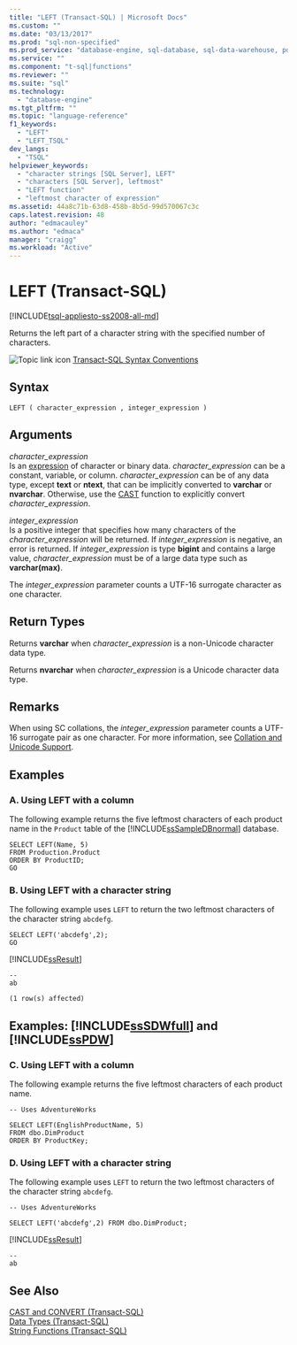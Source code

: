 ```yaml
---
title: "LEFT (Transact-SQL) | Microsoft Docs"
ms.custom: ""
ms.date: "03/13/2017"
ms.prod: "sql-non-specified"
ms.prod_service: "database-engine, sql-database, sql-data-warehouse, pdw"
ms.service: ""
ms.component: "t-sql|functions"
ms.reviewer: ""
ms.suite: "sql"
ms.technology: 
  - "database-engine"
ms.tgt_pltfrm: ""
ms.topic: "language-reference"
f1_keywords: 
  - "LEFT"
  - "LEFT_TSQL"
dev_langs: 
  - "TSQL"
helpviewer_keywords: 
  - "character strings [SQL Server], LEFT"
  - "characters [SQL Server], leftmost"
  - "LEFT function"
  - "leftmost character of expression"
ms.assetid: 44a8c71b-63d8-458b-8b5d-99d570067c3c
caps.latest.revision: 48
author: "edmacauley"
ms.author: "edmaca"
manager: "craigg"
ms.workload: "Active"
---
```

# LEFT (Transact-SQL)
[!INCLUDE[tsql-appliesto-ss2008-all-md](../../includes/tsql-appliesto-ss2008-all-md.md)]

  Returns the left part of a character string with the specified number of characters.  
  
 ![Topic link icon](../../database-engine/configure-windows/media/topic-link.gif "Topic link icon") [Transact-SQL Syntax Conventions](../../t-sql/language-elements/transact-sql-syntax-conventions-transact-sql.md)  
  
## Syntax  
  
```  
LEFT ( character_expression , integer_expression )  
```  
  
## Arguments  
 *character_expression*  
 Is an [expression](../../t-sql/language-elements/expressions-transact-sql.md) of character or binary data. *character_expression* can be a constant, variable, or column. *character_expression* can be of any data type, except **text** or **ntext**, that can be implicitly converted to **varchar** or **nvarchar**. Otherwise, use the [CAST](../../t-sql/functions/cast-and-convert-transact-sql.md) function to explicitly convert *character_expression*.  
  
 *integer_expression*  
 Is a positive integer that specifies how many characters of the *character_expression* will be returned. If *integer_expression* is negative, an error is returned. If *integer_expression* is type **bigint** and contains a large value, *character_expression* must be of a large data type such as **varchar(max)**.  
  
 The *integer_expression* parameter counts a UTF-16 surrogate character as one character.  
  
## Return Types  
 Returns **varchar** when *character_expression* is a non-Unicode character data type.  
  
 Returns **nvarchar** when *character_expression* is a Unicode character data type.  
  
## Remarks  
 When using SC collations, the *integer_expression* parameter counts a UTF-16 surrogate pair as one character. For more information, see [Collation and Unicode Support](../../relational-databases/collations/collation-and-unicode-support.md).  
  
## Examples  
  
### A. Using LEFT with a column  
 The following example returns the five leftmost characters of each product name in the `Product` table of the [!INCLUDE[ssSampleDBnormal](../../includes/sssampledbnormal-md.md)] database.  
  
```  
SELECT LEFT(Name, 5)   
FROM Production.Product  
ORDER BY ProductID;  
GO  
```  
  
### B. Using LEFT with a character string  
 The following example uses `LEFT` to return the two leftmost characters of the character string `abcdefg`.  
  
```  
SELECT LEFT('abcdefg',2);  
GO  
```  
  
 [!INCLUDE[ssResult](../../includes/ssresult-md.md)]  
  
```  
--   
ab   
  
(1 row(s) affected)  
```  
  
## Examples: [!INCLUDE[ssSDWfull](../../includes/sssdwfull-md.md)] and [!INCLUDE[ssPDW](../../includes/sspdw-md.md)]  
  
### C. Using LEFT with a column  
 The following example returns the five leftmost characters of each product name.  
  
```  
-- Uses AdventureWorks  
  
SELECT LEFT(EnglishProductName, 5)   
FROM dbo.DimProduct  
ORDER BY ProductKey;  
```  
  
### D. Using LEFT with a character string  
 The following example uses `LEFT` to return the two leftmost characters of the character string `abcdefg`.  
  
```  
-- Uses AdventureWorks  
  
SELECT LEFT('abcdefg',2) FROM dbo.DimProduct;  
```  
  
 [!INCLUDE[ssResult](../../includes/ssresult-md.md)]  
  
```  
--   
ab  
```  
  
## See Also  
 [CAST and CONVERT &#40;Transact-SQL&#41;](../../t-sql/functions/cast-and-convert-transact-sql.md)   
 [Data Types &#40;Transact-SQL&#41;](../../t-sql/data-types/data-types-transact-sql.md)   
 [String Functions &#40;Transact-SQL&#41;](../../t-sql/functions/string-functions-transact-sql.md)  
  
  

